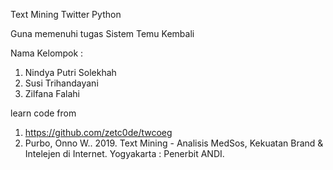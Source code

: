 Text Mining Twitter Python

Guna memenuhi tugas Sistem Temu Kembali

Nama Kelompok :

1. Nindya Putri Solekhah
2. Susi Trihandayani
3. Zilfana Falahi


learn code from 

1.  https://github.com/zetc0de/twcoeg
2.  Purbo, Onno W.. 2019. Text Mining - Analisis MedSos, Kekuatan Brand & Intelejen di Internet. Yogyakarta : Penerbit ANDI.
